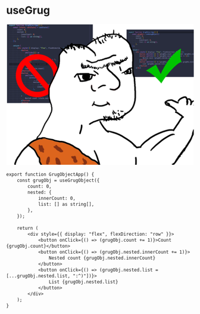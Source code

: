 # useGrug

<img src="https://github.com/JacobNorlin/dumb-react-stuff/blob/main/src/useGrug/assets/useGrugObject.png?raw=true" width=800px>


```tsx
export function GrugObjectApp() {
    const grugObj = useGrugObject({
        count: 0,
        nested: {
            innerCount: 0,
            list: [] as string[],
        },
    });

    return (
        <div style={{ display: "flex", flexDirection: "row" }}>
            <button onClick={() => (grugObj.count += 1)}>Count {grugObj.count}</button>
            <button onClick={() => (grugObj.nested.innerCount += 1)}>
                Nested count {grugObj.nested.innerCount}
            </button>
            <button onClick={() => (grugObj.nested.list = [...grugObj.nested.list, ":^)"])}>
                List {grugObj.nested.list}
            </button>
        </div>
    );
}

```
